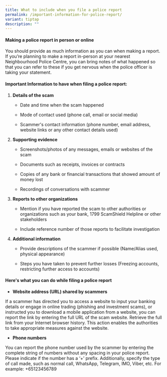 ```yaml
---
title: What to include when you file a police report
permalink: /important-information-for-police-report/
variant: tiptap
description: ""
---
```

<h4><strong>Making a police report in person or online</strong></h4>
<p>You should provide as much information as you can when making a report.
If you’re planning to make a report in-person at your nearest Neighbourhood
Police Centre, you can bring notes of what happened so that you can refer
to these if you get nervous when the police officer is taking your statement.</p>
<h4><strong>Important Information to have when filing a police report:</strong></h4>
<ol data-tight="true" class="tight">
<li>
<p><strong>Details of the scam</strong>
</p>
<ul data-tight="true" class="tight">
<li>
<p>Date and time when the scam happened</p>
</li>
<li>
<p>Mode of contact used (phone call, email or social media)</p>
</li>
<li>
<p>Scammer's contact information (phone number, email address, website links
or any other contact details used)</p>
</li>
</ul>
</li>
</ol>
<ol start="2" data-tight="true" class="tight">
<li>
<p><strong>Supporting evidence</strong>
</p>
<ul data-tight="true" class="tight">
<li>
<p>Screenshots/photos of any messages, emails or websites of the scam</p>
</li>
<li>
<p>Documents such as receipts, invoices or contracts</p>
</li>
<li>
<p>Copies of any bank or financial transactions that showed amount of money
lost</p>
</li>
<li>
<p>Recordings of conversations with scammer</p>
</li>
</ul>
</li>
</ol>
<ol start="3" data-tight="true" class="tight">
<li>
<p><strong>Reports to other organizations</strong>
</p>
<ul data-tight="true" class="tight">
<li>
<p>Mention if you have reported the scam to other authorities or organizations
such as your bank, 1799 ScamShield Helpline or other stakeholders</p>
</li>
<li>
<p>Include reference number of those reports to facilitate investigation</p>
</li>
</ul>
</li>
<li>
<p><strong>Additional information</strong>
</p>
<ul data-tight="true" class="tight">
<li>
<p>Provide descriptions of the scammer if possible (Name/Alias used, physical
appearance)</p>
</li>
<li>
<p>Steps you have taken to prevent further losses (Freezing accounts, restricting
further access to accounts)</p>
</li>
</ul>
</li>
</ol>
<h4>Here's what you can do while filing a police report</h4>
<ul data-tight="true" class="tight">
<li>
<p><strong>Website address (URL) shared by scammers</strong>
</p>
</li>
</ul>
<p>If a scammer has directed you to access a website to input your banking
details or engage in online trading (phishing and investment scams), or
instructed you to download a mobile application from a website, you can
report the link by entering the full URL of the scam website. Retrieve
the full link from your Internet browser history. This action enables the
authorities to take appropriate measures against the website.</p>
<ul data-tight="true" class="tight">
<li>
<p><strong>Phone numbers</strong>
</p>
</li>
</ul>
<p>You can report the phone number used by the scammer by entering the complete
string of numbers without any spacing in your police report. Please indicate
if the number has a ‘+’ prefix. Additionally, specify the type of call
made, such as normal call, WhatsApp, Telegram, IMO, Viber, etc. For example:
+65123456789</p>
<p></p>
<p>
<br>
</p>